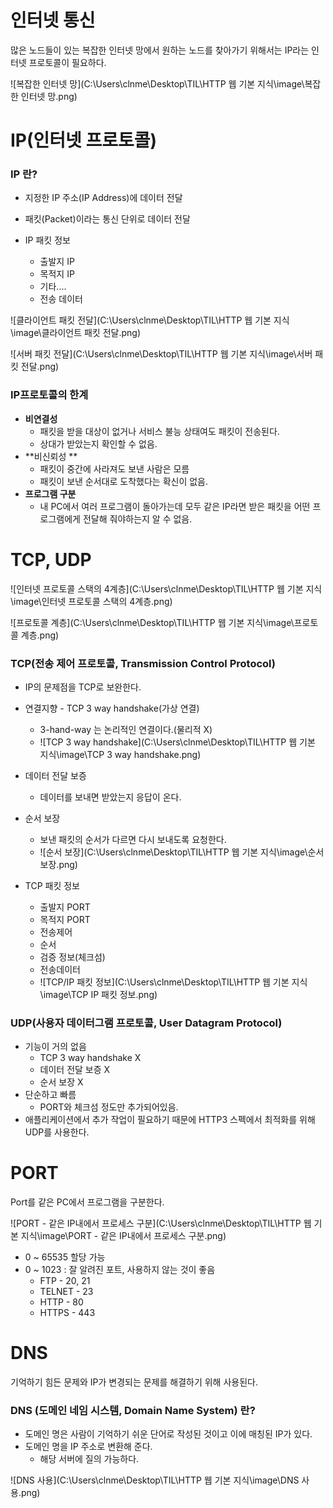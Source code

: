 # 인터넷 통신

많은 노드들이 있는 복잡한 인터넷 망에서 원하는 노드를 찾아가기 위해서는 IP라는 인터넷 프로토콜이 필요하다.

![복잡한 인터넷 망](C:\Users\clnme\Desktop\TIL\HTTP 웹 기본 지식\image\복잡한 인터넷 망.png)

# IP(인터넷 프로토콜)

### IP 란?

- 지정한 IP 주소(IP Address)에 데이터 전달
- 패킷(Packet)이라는 통신 단위로 데이터 전달

- IP 패킷 정보
  - 출발지 IP
  - 목적지 IP
  - 기타....
  - 전송 데이터

![클라이언트 패킷 전달](C:\Users\clnme\Desktop\TIL\HTTP 웹 기본 지식\image\클라이언트 패킷 전달.png)

![서버 패킷 전달](C:\Users\clnme\Desktop\TIL\HTTP 웹 기본 지식\image\서버 패킷 전달.png)

### IP프로토콜의 한계

- **비연결성** 
  - 패킷을 받을 대상이 없거나 서비스 불능 상태여도 패킷이 전송된다.
  - 상대가 받았는지 확인할 수 없음.
- **비신뢰성 **
  - 패킷이 중간에 사라져도 보낸 사람은 모름
  - 패킷이 보낸 순서대로 도착했다는 확신이 없음.
- **프로그램 구분** 
  - 내 PC에서 여러 프로그램이 돌아가는데 모두 같은 IP라면 받은 패킷을 어떤 프로그램에게 전달해 줘야하는지 알 수 없음.



# TCP, UDP

![인터넷 프로토콜 스택의 4계층](C:\Users\clnme\Desktop\TIL\HTTP 웹 기본 지식\image\인터넷 프로토콜 스택의 4계층.png)

![프로토콜 계층](C:\Users\clnme\Desktop\TIL\HTTP 웹 기본 지식\image\프로토콜 계층.png)

### TCP(전송 제어 프로토콜, Transmission Control Protocol)

- IP의 문제점을 TCP로 보완한다.
- 연결지향 - TCP 3 way handshake(가상 연결)
  - 3-hand-way 는 논리적인 연결이다.(물리적 X)
  - ![TCP 3 way handshake](C:\Users\clnme\Desktop\TIL\HTTP 웹 기본 지식\image\TCP 3 way handshake.png)
- 데이터 전달 보증
  - 데이터를 보내면 받았는지 응답이 온다.
- 순서 보장
  - 보낸 패킷의 순서가 다르면 다시 보내도록 요청한다.
  - ![순서 보장](C:\Users\clnme\Desktop\TIL\HTTP 웹 기본 지식\image\순서 보장.png)

- TCP 패킷 정보
  - 출발지 PORT
  - 목적지 PORT
  - 전송제어
  - 순서
  - 검증 정보(체크섬)
  - 전송데이터
  - ![TCP/IP 패킷 정보](C:\Users\clnme\Desktop\TIL\HTTP 웹 기본 지식\image\TCP IP 패킷 정보.png)



### UDP(사용자 데이터그램 프로토콜, User Datagram Protocol)

- 기능이 거의 없음
  - TCP 3 way handshake X
  - 데이터 전달 보증 X
  - 순서 보장 X
- 단순하고 빠름
  - PORT와 체크섬 정도만 추가되어있음.
- 애플리케이션에서 추가 작업이 필요하기 때문에 HTTP3 스펙에서 최적화를 위해 UDP를 사용한다.



# PORT

Port를 같은 PC에서 프로그램을 구분한다.

![PORT - 같은 IP내에서 프로세스 구분](C:\Users\clnme\Desktop\TIL\HTTP 웹 기본 지식\image\PORT - 같은 IP내에서 프로세스 구분.png)



- 0 ~ 65535 할당 가능
- 0 ~ 1023 : 잘 알려진 포트, 사용하지 않는 것이 좋음
  - FTP - 20, 21
  - TELNET - 23
  - HTTP - 80
  - HTTPS - 443

# DNS

기억하기 힘든 문제와 IP가 변경되는 문제를 해결하기 위해 사용된다.

### DNS (도메인 네임 시스템, Domain Name System) 란?

- 도메인 명은 사람이 기억하기 쉬운 단어로 작성된 것이고 이에 매칭된 IP가 있다.
- 도메인 명을 IP 주소로 변환해 준다.
  - 해당 서버에 질의 가능하다.

![DNS 사용](C:\Users\clnme\Desktop\TIL\HTTP 웹 기본 지식\image\DNS 사용.png)





